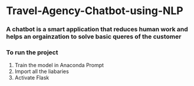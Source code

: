 # Travel-Agency-Chatbot-using-NLP


### A chatbot is a smart application that reduces human work and helps an orgainzation to solve basic queres of the customer

### To run the project 


1) Train the model in Anaconda Prompt
3) Import all the liabaries
4) Activate Flask
